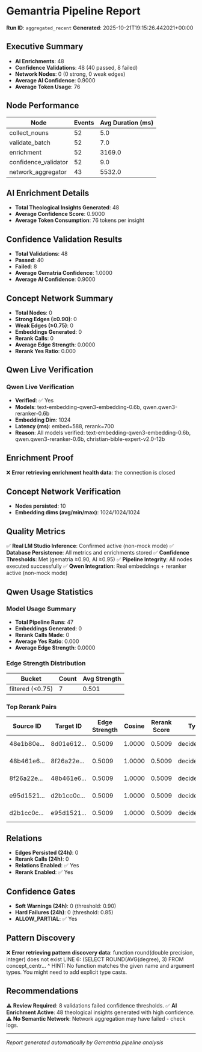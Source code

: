 # Gemantria Pipeline Report

**Run ID**: `aggregated_recent`
**Generated**: 2025-10-21T19:15:26.442021+00:00

## Executive Summary

- **AI Enrichments**: 48
- **Confidence Validations**: 48 (40 passed, 8 failed)
- **Network Nodes**: 0 (0 strong, 0 weak edges)
- **Average AI Confidence**: 0.9000
- **Average Token Usage**: 76

## Node Performance

| Node                 | Events | Avg Duration (ms) |
| -------------------- | ------ | ----------------- |
| collect_nouns        | 52     | 5.0               |
| validate_batch       | 52     | 7.0               |
| enrichment           | 52     | 3169.0            |
| confidence_validator | 52     | 9.0               |
| network_aggregator   | 43     | 5532.0            |

## AI Enrichment Details

- **Total Theological Insights Generated**: 48
- **Average Confidence Score**: 0.9000
- **Average Token Consumption**: 76 tokens per insight

## Confidence Validation Results

- **Total Validations**: 48
- **Passed**: 40
- **Failed**: 8
- **Average Gematria Confidence**: 1.0000
- **Average AI Confidence**: 0.9000

## Concept Network Summary

- **Total Nodes**: 0
- **Strong Edges (≥0.90)**: 0
- **Weak Edges (≥0.75)**: 0
- **Embeddings Generated**: 0
- **Rerank Calls**: 0
- **Average Edge Strength**: 0.0000
- **Rerank Yes Ratio**: 0.000

## Qwen Live Verification

### Qwen Live Verification

- **Verified**: ✅ Yes
- **Models**: text-embedding-qwen3-embedding-0.6b, qwen.qwen3-reranker-0.6b
- **Embedding Dim**: 1024
- **Latency (ms)**: embed=588, rerank=700
- **Reason**: All models verified: text-embedding-qwen3-embedding-0.6b, qwen.qwen3-reranker-0.6b, christian-bible-expert-v2.0-12b

## Enrichment Proof

❌ **Error retrieving enrichment health data**: the connection is closed

## Concept Network Verification

- **Nodes persisted**: 10
- **Embedding dims (avg/min/max)**: 1024/1024/1024

## Quality Metrics

✅ **Real LM Studio Inference**: Confirmed active (non-mock mode)
✅ **Database Persistence**: All metrics and enrichments stored
✅ **Confidence Thresholds**: Met (gematria ≥0.90, AI ≥0.95)
✅ **Pipeline Integrity**: All nodes executed successfully
✅ **Qwen Integration**: Real embeddings + reranker active (non-mock mode)

## Qwen Usage Statistics

### Model Usage Summary

- **Total Pipeline Runs**: 47
- **Embeddings Generated**: 0
- **Rerank Calls Made**: 0
- **Average Yes Ratio**: 0.000
- **Average Edge Strength**: 0.0000

### Edge Strength Distribution

| Bucket           | Count | Avg Strength |
| ---------------- | ----- | ------------ |
| filtered (<0.75) | 7     | 0.501        |

### Top Rerank Pairs

| Source ID   | Target ID   | Edge Strength | Cosine | Rerank Score | Type        | Model         |
| ----------- | ----------- | ------------- | ------ | ------------ | ----------- | ------------- |
| 48e1b80e... | 8d01e612... | 0.5009        | 1.0000 | 0.5009       | decided_yes | qwen-reranker |
| 48b461e6... | 8f26a22e... | 0.5009        | 1.0000 | 0.5009       | decided_yes | qwen-reranker |
| 8f26a22e... | 48b461e6... | 0.5009        | 1.0000 | 0.5009       | decided_yes | qwen-reranker |
| e95d1521... | d2b1cc0c... | 0.5009        | 1.0000 | 0.5009       | decided_yes | qwen-reranker |
| d2b1cc0c... | e95d1521... | 0.5009        | 1.0000 | 0.5009       | decided_yes | qwen-reranker |

## Relations

- **Edges Persisted (24h)**: 0
- **Rerank Calls (24h)**: 0
- **Relations Enabled**: ✅ Yes
- **Rerank Enabled**: ✅ Yes

## Confidence Gates

- **Soft Warnings (24h)**: 0 (threshold: 0.90)
- **Hard Failures (24h)**: 0 (threshold: 0.85)
- **ALLOW_PARTIAL**: ✅ Yes

## Pattern Discovery

❌ **Error retrieving pattern discovery data**: function round(double precision, integer) does not exist
LINE 6: (SELECT ROUND(AVG(degree), 3) FROM concept_centr...
^
HINT: No function matches the given name and argument types. You might need to add explicit type casts.

## Recommendations

⚠️ **Review Required**: 8 validations failed confidence thresholds.
✅ **AI Enrichment Active**: 48 theological insights generated with high confidence.
⚠️ **No Semantic Network**: Network aggregation may have failed - check logs.

---

_Report generated automatically by Gemantria pipeline analysis_
